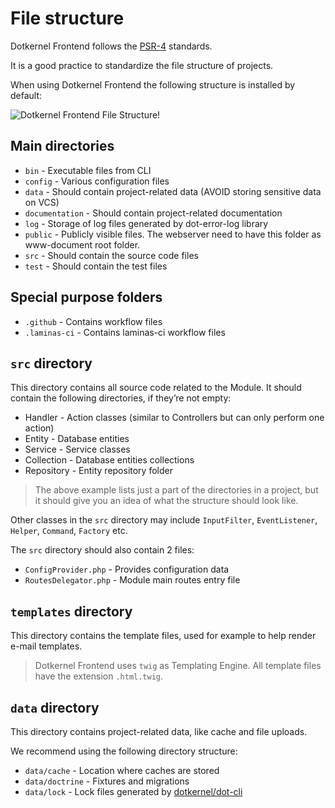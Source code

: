 # File structure

Dotkernel Frontend follows the [PSR-4](https://www.php-fig.org/psr/psr-4/) standards.

It is a good practice to standardize the file structure of projects.

When using Dotkernel Frontend the following structure is installed by default:

![Dotkernel Frontend File Structure!](https://docs.dotkernel.org/img/frontend/file-structure-dk-frontend.png)

## Main directories

* `bin` - Executable files from CLI
* `config` - Various configuration files
* `data` - Should contain project-related data (AVOID storing sensitive data on VCS)
* `documentation` - Should contain project-related documentation
* `log` - Storage of log files generated by dot-error-log library
* `public` - Publicly visible files. The webserver need to have this folder as www-document root folder.
* `src` - Should contain the source code files
* `test` - Should contain the test files

## Special purpose folders

* `.github`  - Contains workflow files
* `.laminas-ci` - Contains laminas-ci workflow files

## `src` directory

This directory contains all source code related to the Module.
It should contain the following directories, if they’re not empty:

* Handler - Action classes (similar to Controllers but can only perform one action)
* Entity - Database entities
* Service - Service classes
* Collection - Database entities collections
* Repository - Entity repository folder

> The above example lists just a part of the directories in a project, but it should give you an idea of what the structure should look like.

Other classes in the `src` directory may include `InputFilter`, `EventListener`, `Helper`, `Command`, `Factory` etc.

The `src` directory should also contain 2 files:

* `ConfigProvider.php` - Provides configuration data
* `RoutesDelegator.php` - Module main routes entry file

## `templates` directory

This directory contains the template files, used for example to help render e-mail templates.

> Dotkernel Frontend uses `twig` as Templating Engine.
> All template files have the extension `.html.twig`.

## `data` directory

This directory contains project-related data, like cache and file uploads.

We recommend using the following directory structure:

* `data/cache` - Location where caches are stored
* `data/doctrine` - Fixtures and migrations
* `data/lock` - Lock files generated by [dotkernel/dot-cli](https://docs.dotkernel.org/dot-cli/v3/lock-files/)
